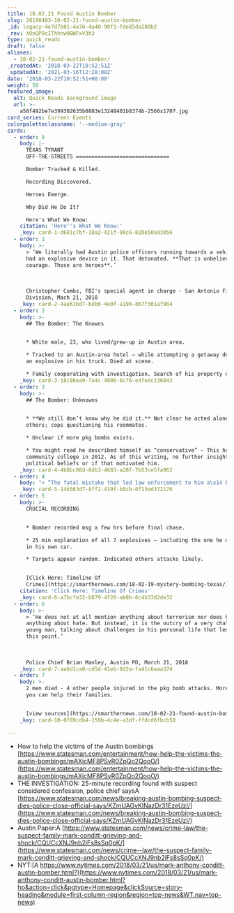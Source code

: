 ```yaml
---
title: 18.02.21 Found Austin Bomber
slug: 20180403-18-02-21-found-austin-bomber
_id: legacy-4e7d7b01-4a76-4a40-90f1-fde85da280b2
_rev: XOnQP8cIThhnw9BWFxV3h3
type: quick_reads
draft: false
aliases:
  - 18-02-21-found-austin-bomber/
_createdAt: '2018-03-22T10:52:51Z'
_updatedAt: '2021-03-16T12:28:08Z'
date: '2018-03-22T10:52:51+00:00'
weight: 50
featured_image:
  alt: Quick Reads background image
  url: >-
    a58f492be7e399302635b0883e13248401b8374b-2560x1707.jpg
card_series: Current Events
colorpaletteclassname: '--medium-gray'
cards:
  - order: 0
    body: |-
      TEXAS TYRANT  
      OFF-THE-STREETS ==============================

      Bomber Tracked & Killed.

      Recording Discovered.

      Heroes Emerge.

      Why Did He Do It?

      Here's What We Know:
    citation: 'Here''s What We Know:'
    _key: card-1-d681c7bf-18a2-421f-90c6-820e50a93056
  - order: 1
    body: >-
      > ‘We literally had Austin police officers running towards a vehicle that
      had an explosive device in it. That detonated. **That is unbelievable
      courage. Those are heroes**.’  
        
        
        
      Christopher Combs, FBI's special agent in charge - San Antonio Field
      Division, Mach 21, 2018
    _key: card-2-4ae61bd7-b4b6-4e0f-a190-867f301af9b4
  - order: 2
    body: >-
      ## The Bomber: The Knowns


      * White male, 23, who lived/grew-up in Austin area.

      * Tracked to an Austin-area hotel – while attempting a getaway detonated
      an explosive in his truck. Died at scene.

      * Family cooperating with investigation. Search of his property ongoing.
    _key: card-3-18c86ea9-7a4c-4806-8c76-e4fedc136843
  - order: 3
    body: >-
      ## The Bomber: Unknowns


      * **We still don’t know why he did it.** Not clear he acted alone or with
      others; cops questioning his roommates.

      * Unclear if more pkg bombs exists.

      * You might read he described himself as “conservative” ~ This happened in
      community college in 2012. As of this writing, no further insight on his
      political beliefs or if that motivated him.
    _key: card-4-4b8bc86d-8db3-4683-a28f-7b53ce5fa962
  - order: 4
    body: "> “The fatal mistake that led law enforcement to him a\x14 because he was pretty good at evading surveillance cameras a\x14 was when he walked into Home Depot.”  \n  \n  \n  \nU.S. Rep. Mike McCaul (R - Tx) House Homeland Security Committee speaks about where bomber bought supplies."
    _key: card-5-14b563d7-8ff2-419f-b8cb-6f13ed372176
  - order: 5
    body: >-
      CRUCIAL RECORDING


      * Bomber recorded msg a few hrs before final chase.

      * 25 min explanation of all 7 explosives – including the one he detonated
      in his own car.

      * Targets appear random. Indicated others attacks likely.


      [Click Here: Timeline Of
      Crimes](https://smarthernews.com/18-02-19-mystery-bombing-texas/)
    citation: 'Click Here: Timeline Of Crimes'
    _key: card-6-a7bcfe32-b879-4f26-ab0b-6c4b33d2de32
  - order: 6
    body: >-
      > ‘He does not at all mention anything about terrorism nor does he mention
      anything about hate. But instead, it is the outcry of a very challenged
      young man, talking about challenges in his personal life that led him to
      this point.’  
        
        
        
      Police Chief Brian Manley, Austin PD, March 21, 2018
    _key: card-7-aa6d1ca0-cd5d-41eb-8d2a-fa41c6aaa374
  - order: 7
    body: >-
      2 men died - 4 other people injured in the pkg bomb attacks. More on how
      you can help their families.


      [view sources](https://smarthernews.com/18-02-21-found-austin-bomber/)
    _key: card-10-0f89cdb4-159b-4c4e-a3df-ffdcd6fbcb58

---
```

* How to help the victims of the Austin bombings [https://www.statesman.com/entertainment/how-help-the-victims-the-austin-bombings/mAXicMF8PSyR0ZpQo2QooO/](https://www.statesman.com/entertainment/how-help-the-victims-the-austin-bombings/mAXicMF8PSyR0ZpQo2QooO/)
* THE INVESTIGATION: 25-minute recording found with suspect considered confession, police chief saysA [https://www.statesman.com/news/breaking-austin-bombing-suspect-dies-police-close-official-says/KZmUAGvKlNazDr31EzeUzI/](https://www.statesman.com/news/breaking-austin-bombing-suspect-dies-police-close-official-says/KZmUAGvKlNazDr31EzeUzI/)
* Austin Paper:A [https://www.statesman.com/news/crime–law/the-suspect-family-mark-conditt-grieving-and-shock/CQUCcXNJ9nb2iFs8sSq0pK/](https://www.statesman.com/news/crime--law/the-suspect-family-mark-conditt-grieving-and-shock/CQUCcXNJ9nb2iFs8sSq0pK/)
* NYT:[A https://www.nytimes.com/2018/03/21/us/mark-anthony-conditt-austin-bomber.html?](https://www.nytimes.com/2018/03/21/us/mark-anthony-conditt-austin-bomber.html?hp&action=click&pgtype=Homepage&clickSource=story-heading&module=first-column-region&region=top-news&WT.nav=top-news)